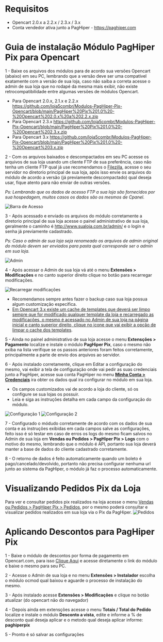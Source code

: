 # Requisitos
- Opencart 2.0.x a 2.2.x / 2.3.x / 3.x
- Conta vendedor ativa junto a PagHiper - https://paghiper.com

# Guia de instalação Módulo PagHiper Pix para Opencart

1 - Baixe os arquivos dos módulos para de acordo sua versões Opencart (abaixo) em seu PC, lembrando que a versão deve ser uma compativel exatamente com a versão de sua loja, caso não saiba a correta acesse o admin de sua loja que no rodapé da mesma mais exibir, não existe retrocompatibilidade entre algumas versões de módulos Opencart.

- Para Opencart 2.0.x, 2.1.x e 2.2.x
https://github.com/loja5combr/Modulos-PagHiper-Pix-Opencart/blob/main/PagHiper%20Pix%201.0%20-%20Opencart%202.0.x%20a%202.2.x.zip
- Para Opencart 2.3.x
https://github.com/loja5combr/Modulos-PagHiper-Pix-Opencart/blob/main/PagHiper%20Pix%201.0%20-%20Opencart%202.3.x.zip
- Para Opencart 3.x
https://github.com/loja5combr/Modulos-PagHiper-Pix-Opencart/blob/main/PagHiper%20Pix%201.0%20-%20Opencart%203.x.zip

2 - Com os arquivos baixados e descompactados em seu PC acesse os arquivos de sua loja usando um cliente FTP de sua preferência, caso não tenha um cliente FTP qual já use recomendamos o [Filezilla](https://loja5.zendesk.com/hc/pt-br/articles/360024298972-Como-utilizar-o-FTP-com-o-FileZilla), acesse o seu servidor no diretorio principal de sua loja, após isso envie os arquivos do módulo de acordo a versão (já previamente descompactado) qual deseja usar, fique atento para não enviar de outras versões.

<i>Ps: Lembrando que os dados de acesso FTP a sua loja são fornecidos por sua hospedagem, muitos casos os dados são os mesmos de Cpanel.</i>

![Barra de Acesso](https://i.imgur.com/gVooTdD.png)

3 - Após acessado e enviado os arquivos do módulo corretamente a diretorio principal de sua loja acesse o painel administrativo de sua loja, geralmente o caminho é http://www.sualoja.com.br/admin/ e o login e senha já previamente cadastrado.

<i>Ps: Caso o admin de sua loja seja renomeado os arquivos de admin original do módulo devem ser enviados para pasta qual corresponde ser o admin em sua loja.</i>

![Admin](https://i.imgur.com/eidEAe2.png)

4 - Após acessar o Admin de sua loja vá até o menu <b>Extensões > Modificações</b> e no canto superior direito clique no botão para recarregar modificações.

![Recarregar modificações](https://i.imgur.com/wX2Z78a.png)

- Recomendamos sempre antes fazer o backup caso sua loja possua algum customização especifica.
- [Em Opencart 3.x existe um cache de templates que deverá ser limpo sempre que for modificado qualquer template da loja e recarregado as modificações, o mesmo é acessado no Admin de sua loja na página inicial e canto superior direito, clique no icone que vai exibir a opção de limpar o cache dos templates](https://i.imgur.com/wX2Z78a.png).

5 - Ainda no painel administrativo de sua loja acesse o menu <b>Extensções > Pagamento</b> localize e instale o módulo <b>PagHiper Pix</b>, caso o mesmo não exiba na lista verifique se os passos anteriores foram feitos corretamente, principalmente a parte de envio dos arquivos ao servidor.

6 - Após instalado corretamente, clique em Editar a configuração do mesmo, vai exibir a tela de configuração onde vai pedir as suas credenciais junto a PagHiper, acesse sua conta PagHiper no menu [<b>Minha Conta > Credenciais</b>](https://www.paghiper.com/painel/credenciais/) ira obter os dados qual ira configurar no módulo em sua loja.

- Os campos customizados vai de acordo a loja do cliente, só os configure se sua lojas os possuir.
- Leia e siga as instruções detalha em cada campo da configuração do módulo.

![Configuração 1](https://i.imgur.com/QRfbDDB.png)
![Configuração 2](https://i.imgur.com/drAJVUV.png)

7 - Configurado o módudo corretamente de acordo com os dados de sua conta e as instruções exibidas em cada campos salve as configurações, feito isso é só testar em caso de erros os logs do mesmo ficam salvos no Admin de sua loja em <b>Vendas ou Pedidos > PagHiper Pix > Logs</b> com o motivo do mesmo, lembrando que o módulo é API, portanto sua loja deverá manter a base de dados do cliente cadastrado corretamente.

8 - O retorno de dados é feito automaticamente quando um boleto é pago/cancelado/devolvido, portanto não precisa configurar nenhuma url junto ao sistema da PagHiper, o módulo já faz o processo automaticamente.

# Visualizando Pedidos Pix da Loja
Para ver e consultar pedidos pix realizados na loja acesse o menu <u>Vendas ou Pedidos > PagHiper Pix > Pedidos</u>, por o mesmo poderá consultar e visualizar pedidos realizados em sua loja via o Pix da PagHiper.
![Pedidos](https://i.imgur.com/V1YM7sv.png)

# Aplicando Descontos para PagHiper Pix

1 - Baixe o módulo de descontos por forma de pagamento em Opencart.com, para isso [Clique Aqui](https://www.opencart.com/index.php?route=marketplace/extension/info&extension_id=21685&filter_search=desconto&filter_license=0) e acesse diretamente o link do módulo e baixe o mesmo para seu PC.

2 - Acesse o Admin de sua loja e no menu <b>Extensões > Instalador</b> escolha o módulo ocmod qual baixou e aguarde o processo de instalação do mesmo.

3 - Após instalado acesse <b>Extensões > Modificações</b> e clique no botão atualizar (do opencart não do navegador)

4 - Depois ainda em extensções acesse o menu <b>Totais / Total do Pedido</b> localize e instale o módulo <b>Desconto a vista</b>, edite e informe a % de desconto qual deseja aplicar e o metodo qual deseja aplicar informe: <b>paghiperpix</b>

5 - Pronto é só salvar as configurações
